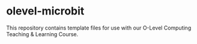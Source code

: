 # olevel-microbit

This repository contains template files for use with our O-Level Computing Teaching & Learning Course.
